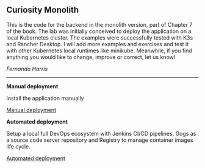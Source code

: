 Curiosity Monolith
---

This is the code for the backend in the monolith version, part of Chapter 7 of the book.
The lab was initially conceived to deploy the application on a local Kubernetes cluster. The examples were successfully tested with K3s and Rancher Desktop. I will add more examples and exercises and test it with other Kubernetes local runtimes like minikube. Meanwhile, if you find anything you would like to change, improve or correct, let us know!

*Fernando Harris*

---

**Manual deployment**

Install the application manually

[Manual deployment](./manual-deployment.md)

**Automated deployment**

Setup a local full DevOps ecosystem with Jenkins CI/CD pipelines, Gogs as a source code server repository and Registry to manage container images life cycle.

[Automated deployment](./automatic-deployment.md)

